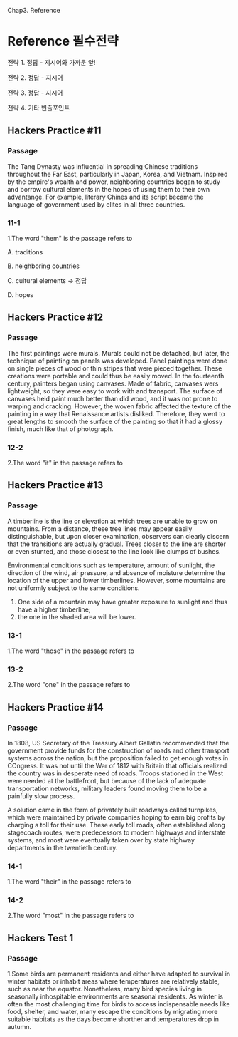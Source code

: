 Chap3. Reference

# Reference 필수전략

전략 1. 정답 - 지시어와 가까운 앞!

전략 2. 정답 - 지시어

전략 3. 정답 - 지시어

전략 4. 기타 빈출포인트

## Hackers Practice #11

### Passage

The Tang Dynasty was influential in spreading Chinese traditions throughout the Far East, particularly in Japan, Korea, and Vietnam. Inspired by the empire's wealth and power, neighboring countries began to study and borrow cultural elements in the hopes of using them to their own advantange. For example, literary Chines and its script became the language of government used by elites in all three countries.

### 11-1
1.The word "them" is the passage refers to

A. traditions

B. neighboring countries

C. cultural elements -> 정답

D. hopes

## Hackers Practice #12

### Passage

The first paintings were murals. Murals could not be detached, but later, the technique of painting on panels was developed. Panel paintings were done on single pieces of wood or thin stripes that were pieced together. These creations were portable and could thus be easily moved. In the fourteenth century, painters began using canvases. Made of fabric, canvases wers lightweight, so they were easy to work with and transport. The surface of canvases held paint much better than did wood, and it was not prone to warping and cracking. However, the woven fabric affected the texture of the painting in a way that Renaissance artists disliked. Therefore, they went to great lengths to smooth the surface of the painting so that it had a glossy finish, much like that of photograph.

### 12-2

2.The word "it" in the passage refers to

## Hackers Practice #13

### Passage

A timberline is the line or elevation at which trees are unable to grow on mountains. From a distance, these tree lines may appear easily distinguishable, but upon closer examination, observers can clearly discern that the transitions are actually gradual. Trees closer to the line are shorter or even stunted, and those closest to the line look like clumps of bushes.

Environmental conditions such as temperature, amount of sunlight, the direction of the wind, air pressure, and absence of moisture determine the location of the upper and lower timberlines. However, some mountains are not uniformly subject to the same conditions.

1. One side of a mountain may have greater exposure to sunlight and thus have a higher timberline;
2. the one in the shaded area will be lower.

### 13-1

1.The word "those" in the passage refers to

### 13-2

2.The word "one" in the passage refers to

## Hackers Practice #14

### Passage

In 1808, US Secretary of the Treasury Albert Gallatin recommended that the government provide funds for the construction of roads and other transport systems across the nation, but the proposition failed to get enough votes in COngress. It was not until the War of 1812 with Britain that officials realized the country was in desperate need of roads. Troops stationed in the West were needed at the battlefront, but because of the lack of adequate transportation networks, military leaders found moving them to be a painfully slow process.

A solution came in the form of privately built roadways called turnpikes, which were maintained by private companies hoping to earn big profits by charging a toll for their use. These early toll roads, often established along stagecoach routes, were predecessors to modern highways and interstate systems, and most were eventually taken over by state highway departments in the twentieth century.



### 14-1

1.The word "their" in the passage refers to

### 14-2

2.The word "most" in the passage refers to

## Hackers Test 1

### Passage

1.Some birds are permanent residents and either have adapted to survival in winter habitats or inhabit areas where temperatures are relatively stable, such as near the equator. Nonetheless, many bird species living in seasonally inhospitable environments are seasonal residents. As winter is often the most challenging time for birds to access indispensable needs like food, shelter, and water, many escape the conditions by migrating more suitable habitats as the days become shorther and temperatures drop in autumn.

